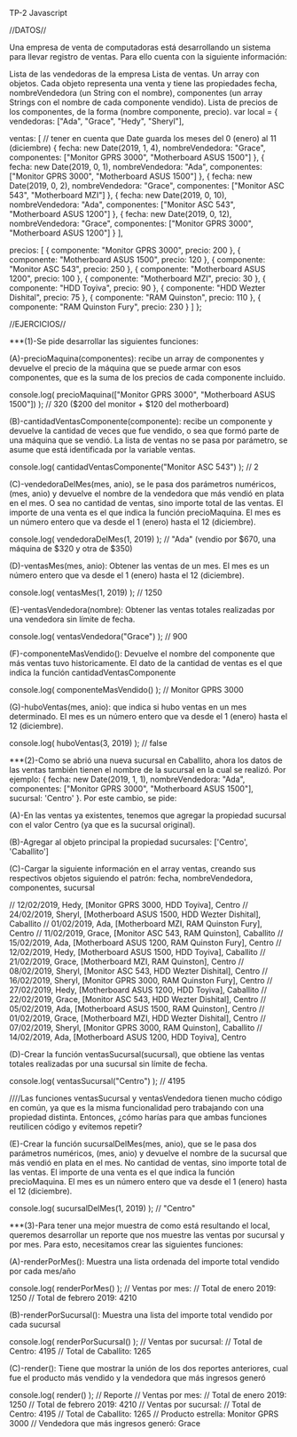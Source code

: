 TP-2 Javascript


//DATOS//

Una empresa de venta de computadoras está desarrollando un sistema para llevar registro de ventas. Para ello cuenta con la siguiente información:

Lista de las vendedoras de la empresa
Lista de ventas. Un array con objetos. Cada objeto representa una venta y tiene las propiedades fecha, nombreVendedora (un String con el nombre), componentes (un array Strings con el nombre de cada componente vendido).
Lista de precios de los componentes, de la forma (nombre componente, precio).
var local = {
  vendedoras: ["Ada", "Grace", "Hedy", "Sheryl"],

  ventas: [
    // tener en cuenta que Date guarda los meses del 0 (enero) al 11 (diciembre)
    { fecha: new Date(2019, 1, 4), nombreVendedora: "Grace", componentes: ["Monitor GPRS 3000", "Motherboard ASUS 1500"] },
    { fecha: new Date(2019, 0, 1), nombreVendedora: "Ada", componentes: ["Monitor GPRS 3000", "Motherboard ASUS 1500"] },
    { fecha: new Date(2019, 0, 2), nombreVendedora: "Grace", componentes: ["Monitor ASC 543", "Motherboard MZI"] },
    { fecha: new Date(2019, 0, 10), nombreVendedora: "Ada", componentes: ["Monitor ASC 543", "Motherboard ASUS 1200"] },
    { fecha: new Date(2019, 0, 12), nombreVendedora: "Grace", componentes: ["Monitor GPRS 3000", "Motherboard ASUS 1200"] }
  ],

  precios: [
    { componente: "Monitor GPRS 3000", precio: 200 },
    { componente: "Motherboard ASUS 1500", precio: 120 },
    { componente: "Monitor ASC 543", precio: 250 },
    { componente: "Motherboard ASUS 1200", precio: 100 },
    { componente: "Motherboard MZI", precio: 30 },
    { componente: "HDD Toyiva", precio: 90 },
    { componente: "HDD Wezter Dishital", precio: 75 },
    { componente: "RAM Quinston", precio: 110 },
    { componente: "RAM Quinston Fury", precio: 230 }
  ]
};


//EJERCICIOS//

***(1)-Se pide desarrollar las siguientes funciones:

(A)-precioMaquina(componentes): recibe un array de componentes y devuelve el precio de la máquina que se puede armar con esos componentes, que es la suma de los precios de cada componente incluido.

console.log( precioMaquina(["Monitor GPRS 3000", "Motherboard ASUS 1500"]) ); // 320 ($200 del monitor + $120 del motherboard)

(B)-cantidadVentasComponente(componente): recibe un componente y devuelve la cantidad de veces que fue vendido, o sea que formó parte de una máquina que se vendió. La lista de ventas no se pasa por parámetro, se asume que está identificada por la variable ventas.

console.log( cantidadVentasComponente("Monitor ASC 543") ); // 2

(C)-vendedoraDelMes(mes, anio), se le pasa dos parámetros numéricos, (mes, anio) y devuelve el nombre de la vendedora que más vendió en plata en el mes. O sea no cantidad de ventas, sino importe total de las ventas. El importe de una venta es el que indica la función precioMaquina. El mes es un número entero que va desde el 1 (enero) hasta el 12 (diciembre).

console.log( vendedoraDelMes(1, 2019) ); // "Ada" (vendio por $670, una máquina de $320 y otra de $350)

(D)-ventasMes(mes, anio): Obtener las ventas de un mes. El mes es un número entero que va desde el 1 (enero) hasta el 12 (diciembre).

console.log( ventasMes(1, 2019) ); // 1250

(E)-ventasVendedora(nombre): Obtener las ventas totales realizadas por una vendedora sin límite de fecha.

console.log( ventasVendedora("Grace") ); // 900

(F)-componenteMasVendido(): Devuelve el nombre del componente que más ventas tuvo historicamente. El dato de la cantidad de ventas es el que indica la función cantidadVentasComponente

console.log( componenteMasVendido() ); // Monitor GPRS 3000

(G)-huboVentas(mes, anio): que indica si hubo ventas en un mes determinado. El mes es un número entero que va desde el 1 (enero) hasta el 12 (diciembre).

console.log( huboVentas(3, 2019) ); // false

***(2)-Como se abrió una nueva sucursal en Caballito, ahora los datos de las ventas también tienen el nombre de la sucursal en la cual se realizó. Por ejemplo: { fecha: new Date(2019, 1, 1), nombreVendedora: "Ada", componentes: ["Monitor GPRS 3000", "Motherboard ASUS 1500"], sucursal: 'Centro' }. Por este cambio, se pide:

(A)-En las ventas ya existentes, tenemos que agregar la propiedad sucursal con el valor Centro (ya que es la sucursal original).

(B)-Agregar al objeto principal la propiedad sucursales: ['Centro', 'Caballito']

(C)-Cargar la siguiente información en el array ventas, creando sus respectivos objetos siguiendo el patrón: fecha, nombreVendedora, componentes, sucursal

// 12/02/2019, Hedy, [Monitor GPRS 3000, HDD Toyiva], Centro
// 24/02/2019, Sheryl, [Motherboard ASUS 1500, HDD Wezter Dishital], Caballito
// 01/02/2019, Ada, [Motherboard MZI, RAM Quinston Fury], Centro
// 11/02/2019, Grace, [Monitor ASC 543, RAM Quinston], Caballito
// 15/02/2019, Ada, [Motherboard ASUS 1200, RAM Quinston Fury], Centro
// 12/02/2019, Hedy, [Motherboard ASUS 1500, HDD Toyiva], Caballito
// 21/02/2019, Grace, [Motherboard MZI, RAM Quinston], Centro
// 08/02/2019, Sheryl, [Monitor ASC 543, HDD Wezter Dishital], Centro
// 16/02/2019, Sheryl, [Monitor GPRS 3000, RAM Quinston Fury], Centro
// 27/02/2019, Hedy, [Motherboard ASUS 1200, HDD Toyiva], Caballito
// 22/02/2019, Grace, [Monitor ASC 543, HDD Wezter Dishital], Centro
// 05/02/2019, Ada, [Motherboard ASUS 1500, RAM Quinston], Centro
// 01/02/2019, Grace, [Motherboard MZI, HDD Wezter Dishital], Centro
// 07/02/2019, Sheryl, [Monitor GPRS 3000, RAM Quinston], Caballito
// 14/02/2019, Ada, [Motherboard ASUS 1200, HDD Toyiva], Centro

(D)-Crear la función ventasSucursal(sucursal), que obtiene las ventas totales realizadas por una sucursal sin límite de fecha.

console.log( ventasSucursal("Centro") ); // 4195

////Las funciones ventasSucursal y ventasVendedora tienen mucho código en común, ya que es la misma funcionalidad pero trabajando con una propiedad distinta. Entonces, ¿cómo harías para que ambas funciones reutilicen código y evitemos repetir?

(E)-Crear la función sucursalDelMes(mes, anio), que se le pasa dos parámetros numéricos, (mes, anio) y devuelve el nombre de la sucursal que más vendió en plata en el mes. No cantidad de ventas, sino importe total de las ventas. El importe de una venta es el que indica la función precioMaquina. El mes es un número entero que va desde el 1 (enero) hasta el 12 (diciembre).

console.log( sucursalDelMes(1, 2019) ); // "Centro"

***(3)-Para tener una mejor muestra de como está resultando el local, queremos desarrollar un reporte que nos muestre las ventas por sucursal y por mes. Para esto, necesitamos crear las siguientes funciones:

(A)-renderPorMes(): Muestra una lista ordenada del importe total vendido por cada mes/año

console.log( renderPorMes() );
// Ventas por mes:
//   Total de enero 2019: 1250
//   Total de febrero 2019: 4210

(B)-renderPorSucursal(): Muestra una lista del importe total vendido por cada sucursal

console.log( renderPorSucursal() );
// Ventas por sucursal:
//   Total de Centro: 4195
//   Total de Caballito: 1265

(C)-render(): Tiene que mostrar la unión de los dos reportes anteriores, cual fue el producto más vendido y la vendedora que más ingresos generó

console.log( render() );
// Reporte
// Ventas por mes:
//   Total de enero 2019: 1250
//   Total de febrero 2019: 4210
// Ventas por sucursal:
//   Total de Centro: 4195
//   Total de Caballito: 1265
// Producto estrella: Monitor GPRS 3000
// Vendedora que más ingresos generó: Grace